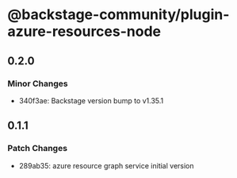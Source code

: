 # @backstage-community/plugin-azure-resources-node

## 0.2.0

### Minor Changes

- 340f3ae: Backstage version bump to v1.35.1

## 0.1.1

### Patch Changes

- 289ab35: azure resource graph service initial version
